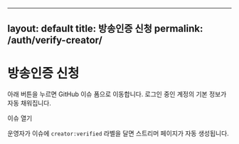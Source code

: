 
---
layout: default
title: 방송인증 신청
permalink: /auth/verify-creator/
---

<h1>방송인증 신청</h1>
<p>아래 버튼을 누르면 GitHub 이슈 폼으로 이동합니다. 로그인 중인 계정의 기본 정보가 자동 채워집니다.</p>

<a class="btn primary" id="open-issue">이슈 열기</a>
<p class="badge" style="margin-top:8px">운영자가 이슈에 <code>creator:verified</code> 라벨을 달면 스트리머 페이지가 자동 생성됩니다.</p>

<script src="/assets/js/auth.config.js"></script>
<script type="module">
  import { createClient } from "https://cdn.jsdelivr.net/npm/@supabase/supabase-js@2/+esm";
  const cfg = (window.AUTH_CONFIG || {});
  const supabase = createClient(cfg.supabaseUrl || "", cfg.supabaseAnonKey || "");
  document.getElementById("open-issue").addEventListener("click", async () => {
    const { data: { user } } = await supabase.auth.getUser();
    const dn = (user?.user_metadata?.display_name || "").trim();
    const em = (user?.email || "").trim();
    const title = encodeURIComponent(`[방송인증] ${dn || "이름"}`);
    const body = encodeURIComponent([
      "### 표시 이름 (Display Name)",
      dn || "",
      "",
      "### 주요 플랫폼",
      "",
      "",
      "### 채널 URL",
      "",
      "",
      "### 채널 ID (선택)",
      "",
      "",
      "### 한 줄 소개 (선택)",
      "",
      "",
      "### 아바타/프로필 이미지 URL (선택)",
      "",
      "",
      "---",
      `신청자 이메일: ${em}`
    ].join("\n"));
    // Update the repo path below to your repo "owner/name"
    const repo = (window.AUTH_CONFIG && window.AUTH_CONFIG.githubRepo) || "OWNER/REPO";
    const url = `https://github.com/${repo}/issues/new?template=creator-verification.yml&title=${title}&body=${body}`;
    window.open(url, "_blank");
  });
</script>
